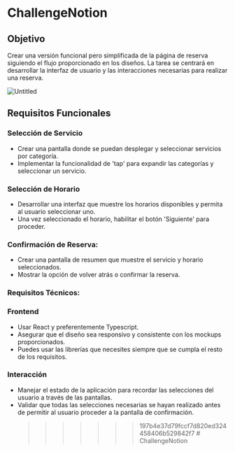 # ChallengeNotion

## **Objetivo**

Crear una versión funcional pero simplificada de la página de reserva siguiendo el flujo proporcionado en los diseños. La tarea se centrará en desarrollar la interfaz de usuario y las interacciones necesarias para realizar una reserva.

![Untitled](https://github.com/tomigonzalez/ChallengeNotion/assets/105464634/4588f00f-be64-45db-bfee-df02756c5ea9)

## **Requisitos Funcionales**

### **Selección de Servicio**

- Crear una pantalla donde se puedan desplegar y seleccionar servicios por categoría.
- Implementar la funcionalidad de 'tap' para expandir las categorías y seleccionar un servicio.

### **Selección de Horario**

- Desarrollar una interfaz que muestre los horarios disponibles y permita al usuario seleccionar uno.
- Una vez seleccionado el horario, habilitar el botón 'Siguiente' para proceder.

### **Confirmación de Reserva:**

- Crear una pantalla de resumen que muestre el servicio y horario seleccionados.
- Mostrar la opción de volver atrás o confirmar la reserva.

### **Requisitos Técnicos:**

### **Frontend**

- Usar React y preferentemente Typescript.
- Asegurar que el diseño sea responsivo y consistente con los mockups proporcionados.
- Puedes usar las librerías que necesites siempre que se cumpla el resto de los requisitos.

### **Interacción**

- Manejar el estado de la aplicación para recordar las selecciones del usuario a través de las pantallas.
- Validar que todas las selecciones necesarias se hayan realizado antes de permitir al usuario proceder a la pantalla de confirmación.
  > > > > > > > 197b4e37d79fccf7d820ed324458406b529842f7
#   C h a l l e n g e N o t i o n  
 